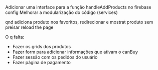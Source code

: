 Adicionar uma interface para a função handleAddProducts no firebase config
Melhorar a modularização do código (services)

qnd adiciona produto nos favoritos, redirecionar e mostrat produto sem preisar reload the page

O q falta: 
- Fazer os grids dos produtos
- Fazer form para adicionar informações que ativam o canBuy
- Fazer sessão com os pedidos do usuário
- Fazer página de pagamento